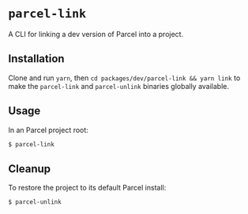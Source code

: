 # `parcel-link`

A CLI for linking a dev version of Parcel into a project.

## Installation

Clone and run `yarn`, then `cd packages/dev/parcel-link && yarn link`
to make the `parcel-link` and `parcel-unlink` binaries globally available.

## Usage

In an Parcel project root:

```sh
$ parcel-link
```

## Cleanup

To restore the project to its default Parcel install:

```sh
$ parcel-unlink
```
